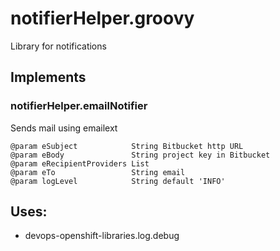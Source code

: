 # notifierHelper.groovy
  
   Library for notifications
  
## Implements
### notifierHelper.emailNotifier
   Sends mail using emailext
  
    @param eSubject            String Bitbucket http URL
    @param eBody               String project key in Bitbucket
    @param eRecipientProviders List
    @param eTo                 String email
    @param logLevel            String default 'INFO'
  
## Uses:
- devops-openshift-libraries.log.debug
